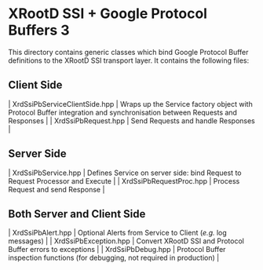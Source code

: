 # XRootD SSI + Google Protocol Buffers 3

This directory contains generic classes which bind Google Protocol Buffer definitions to the
XRootD SSI transport layer. It contains the following files:

## Client Side

| XrdSsiPbServiceClientSide.hpp | Wraps up the Service factory object with Protocol Buffer integration and synchronisation between Requests and Responses |
| XrdSsiPbRequest.hpp           | Send Requests and handle Responses |

## Server Side

| XrdSsiPbService.hpp           | Defines Service on server side: bind Request to Request Processor and Execute |
| XrdSsiPbRequestProc.hpp       | Process Request and send Response |

## Both Server and Client Side

| XrdSsiPbAlert.hpp             | Optional Alerts from Service to Client (_e.g._ log messages) | 
| XrdSsiPbException.hpp         | Convert XRootD SSI and Protocol Buffer errors to exceptions |
| XrdSsiPbDebug.hpp             | Protocol Buffer inspection functions (for debugging, not required in production) |


